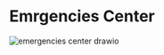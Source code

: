 # Emrgencies Center

![emergencies center drawio](https://github.com/pucetec/marvel-emergencies-center/assets/987192/8d523398-2d9c-43c0-b544-e94c3ffefdc4)
